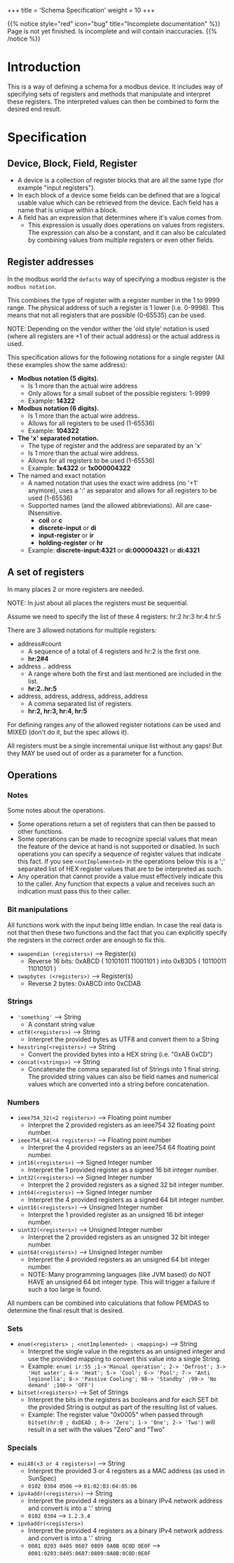 +++
title = 'Schema Specification'
weight = 10
+++

{{% notice style="red" icon="bug" title="Incomplete documentation" %}}
Page is not yet finished. Is incomplete and will contain inaccuracies.
{{% /notice %}}

# Introduction
This is a way of defining a schema for a modbus device.
It includes way of specifying sets of registers and methods that manipulate and interpret these registers.
The interpreted values can then be combined to form the desired end result.

# Specification

## Device, Block, Field, Register

- A device is a collection of register blocks that are all the same type (for example "input registers").
- In each block of a device some fields can be defined that are a logical usable value which can be retrieved from the device.
  Each field has a name that is unique within a block.
- A field has an expression that determines where it's value comes from.
  - This expression is usually does operations on values from registers. The expression can also be a constant, and it can also be calculated by combining values from multiple registers or even other fields.

## Register addresses

In the modbus world the `defacto` way of specifying a modbus register is the `modbus notation`.

This combines the type of register with a register number in the 1 to 9999 range.
The physical address of such a register is 1 lower (i.e. 0-9998). This means that not all registers that are possible (0-65535) can be used.

NOTE: Depending on the vendor wither the 'old style' notation is used (where all registers are +1 of their actual address) or the actual address is used.

This specification allows for the following notations for a single register (All these examples show the same address):

- **Modbus notation (5 digits).**
  - Is 1 more than the actual wire address
  - Only allows for a small subset of the possible registers: 1-9999
  - Example: **14322**
- **Modbus notation (6 digits).**
  - Is 1 more than the actual wire address.
  - Allows for all registers to be used (1-65536)
  - Example: **104322**
- **The 'x' separated notation.**
  - The type of register and the address are separated by an 'x'
  - Is 1 more than the actual wire address.
  - Allows for all registers to be used (1-65536)
  - Example: **1x4322**  or  **1x000004322**
- The named and exact notation
  - A named notation that uses the exact wire address (no '+1' anymore), uses a ':' as separator and allows for all registers to be used (1-65536)
  - Supported names (and the allowed abbreviations). All are case-INsensitive.
    - **coil** or **c**
    - **discrete-input** or **di**
    - **input-register** or **ir**
    - **holding-register** or **hr**
  - Example: **discrete-input:4321**   or  **di:000004321**   or   **di:4321**

## A set of registers

In many places 2 or more registers are needed.

NOTE: In just about all places the registers must be sequential.

Assume we need to specify the list of these 4 registers:  hr:2 hr:3 hr:4 hr:5

There are 3 allowed notations for multiple registers:
- address#count
  - A sequence of a total of 4 registers and hr:2 is the first one.
  - **hr:2#4**
- address .. address
  - A range where both the first and last mentioned are included in the list.
  - **hr:2..hr:5**
- address, address, address, address, address
  - A comma separated list of registers.
  - **hr:2, hr:3, hr:4, hr:5**

For defining ranges any of the allowed register notations can be used and MIXED (don't do it, but the spec allows it).

All registers must be a single incremental unique list without any gaps!
But they MAY be used out of order as a parameter for a function.

## Operations

### Notes
Some notes about the operations.
- Some operations return a set of registers that can then be passed to other functions.
- Some operations can be made to recognize special values that mean the feature of the device at hand is not supported or disabled. In such operations you can specify a sequence of register values that indicate this fact. If you see `<notImplemented>` in the operations below this is a ';' separated list of HEX register values that are to be interpreted as such.
- Any operation that cannot provide a value must effectively indicate this to the caller. Any function that expects a value and receives such an indication must pass this to their caller.

### Bit manipulations
All functions work with the input being little endian.
In case the real data is not that then these two functions and the fact that you can explicitly specify the registers in the correct order are enough to fix this.

- `swapendian (<registers>)` --> Register(s)
  - Reverse 16 bits: 0xABCD ( 10101011 11001101 ) into 0xB3D5 ( 10110011 11010101 )
- `swapbytes (<registers>)`  --> Register(s)
  - Reverse 2 bytes: 0xABCD into 0xCDAB

### Strings

- `'something'` --> String
  - A constant string value
- `utf8(<registers>)` --> String
  - Interpret the provided bytes as UTF8 and convert them to a String
- `hexstring(<registers>)` --> String
  - Convert the provided bytes into a HEX string (i.e. "0xAB 0xCD")
- `concat(<strings>)` --> String
  - Concatenate the comma separated list of Strings into 1 final string. The provided string values can also be field names and numerical values which are converted into a string before concatenation.

### Numbers
- `ieee754_32(<2 registers>)` --> Floating point number
  - Interpret the 2 provided registers as an ieee754 32 floating point number.
- `ieee754_64(<4 registers>)` --> Floating point number
  - Interpret the 4 provided registers as an ieee754 64 floating point number.
- `int16(<registers>)` --> Signed Integer number
  - Interpret the 1 provided register as a signed 16 bit integer number.
- `int32(<registers>)` --> Signed Integer number
  - Interpret the 2 provided registers as a signed 32 bit integer number.
- `int64(<registers>)` --> Signed Integer number
  - Interpret the 4 provided registers as a signed 64 bit integer number.
- `uint16(<registers>)` --> Unsigned Integer number
  - Interpret the 1 provided register as an unsigned 16 bit integer number.
- `uint32(<registers>)` --> Unsigned Integer number
  - Interpret the 2 provided registers as an unsigned 32 bit integer number.
- `uint64(<registers>)` --> Unsigned Integer number
  - Interpret the 4 provided registers as an unsigned 64 bit integer number.
  - NOTE: Many programming languages (like JVM based) do NOT HAVE an unsigned 64 bit integer type. This will trigger a failure if such a too large is found.

All numbers can be combined into calculations that follow PEMDAS to determine the final result that is desired.

### Sets

- `enum(<registers> ; <notImplemented> ; <mapping>)` --> String
  - Interpret the single value in the registers as an unsigned integer and use the provided mapping to convert this value into a single String.
  - Example: `enum( ir:55 ;1->'Manual operation'; 2-> 'Defrost'; 3-> 'Hot water'; 4-> 'Heat'; 5-> 'Cool'; 6-> 'Pool'; 7-> 'Anti legionella'; 8-> 'Passive Cooling'; 98-> 'Standby' ;99-> 'No demand' ;100-> 'OFF')`
- `bitset(<registers>)` --> Set of Strings
  - Interpret the bits in the registers as booleans and for each SET bit the provided String is output as part of the resulting list of values.
  - Example: The register value "0x0005" when passed through `bitset(hr:0 ; 0xDEAD ; 0-> 'Zero'; 1-> 'One'; 2-> 'Two')` will result in a set with the values "Zero" and "Two"

### Specials
- `eui48(<3 or 4 registers>)` --> String
  - Interpret the provided 3 or 4 registers as a MAC address (as used in SunSpec)
  - `0102 0304 0506` --> `01:02:03:04:05:06`
- `ipv4addr(<registers>)` --> String
  - Interpret the provided 4 registers as a binary IPv4 network address and convert is into a '.' string
  - `0102 0304` --> `1.2.3.4`
- `ipv6addr(<registers>)`
  - Interpret the provided 4 registers as a binary IPv4 network address and convert is into a '.' string
  - `0001 0203 0405 0607 0809 0A0B 0C0D 0E0F` --> `0001:0203:0405:0607:0809:0A0B:0C0D:0E0F`


<!--
  Modbus Schema Toolkit
  Copyright (C) 2019-2025 Niels Basjes

  Licensed under the Apache License, Version 2.0 (the "License");
  you may not use this file except in compliance with the License.
  You may obtain a copy of the License at

  https://www.apache.org/licenses/LICENSE-2.0

  Unless required by applicable law or agreed to in writing, software
  distributed under the License is distributed on an "AS IS" BASIS,
  WITHOUT WARRANTIES OR CONDITIONS OF ANY KIND, either express or implied.
  See the License for the specific language governing permissions and
  limitations under the License.
-->
